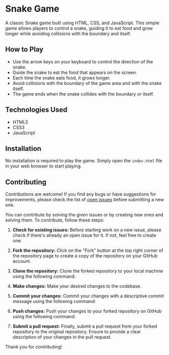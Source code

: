# Snake Game

A classic Snake game built using HTML, CSS, and JavaScript. This simple game allows players to control a snake, guiding it to eat food and grow longer while avoiding collisions with the boundary and itself.


## How to Play

- Use the arrow keys on your keyboard to control the direction of the snake.
- Guide the snake to eat the food that appears on the screen.
- Each time the snake eats food, it grows longer.
- Avoid collisions with the boundary of the game area and with the snake itself.
- The game ends when the snake collides with the boundary or itself.

## Technologies Used

- HTML5
- CSS3
- JavaScript

## Installation

No installation is required to play the game. Simply open the `index.html` file in your web browser to start playing.

## Contributing

Contributions are welcome! If you find any bugs or have suggestions for improvements, please check the list of [open issues](https://github.com/iiitl/snake-game-js/issues) before submitting a new one. 

You can contribute by solving the given issues or by creating new ones and solving them. To contribute, follow these steps:

1. **Check for existing issues:** Before starting work on a new issue, please check if there's already an open issue for it. If not, feel free to create one.

2. **Fork the repository:** Click on the "Fork" button at the top right corner of the repository page to create a copy of the repository on your GitHub account.

3. **Clone the repository:** Clone the forked repository to your local machine using the following command:

4. **Make changes:** Make your desired changes to the codebase.

5. **Commit your changes:** Commit your changes with a descriptive commit message using the following command:

6. **Push changes:** Push your changes to your forked repository on GitHub using the following command:

7. **Submit a pull request:** Finally, submit a pull request from your forked repository to the original repository. Ensure to provide a clear description of your changes in the pull request.

Thank you for contributing!

